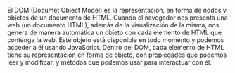 El DOM (Documet Object Model) es la representación, en forma de nodos y objetos de un documento de HTML. Cuando el navegador nos presenta una web (un documento HTML), además de la visualización de la misma, nos genera de manera automática un objeto con cada elemento de HTML que contenga la web. Este objeto está disponible en todo momento y podemos acceder a él usando JavaScript. Dentro del DOM, cada elemento de HTML tiene su representación en forma de objeto, con propiedades que podemos leer y modificar, y métodos que podemos usar para interactuar con él. 